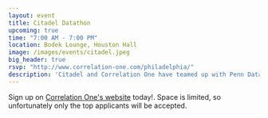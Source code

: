 ```yaml
---
layout: event
title: Citadel Datathon
upcoming: true
time: "7:00 AM - 7:00 PM"
location: Bodek Lounge, Houston Hall
image: /images/events/citadel.jpeg
big_header: true
rsvp: "http://www.correlation-one.com/philadelphia/"
description: 'Citadel and Correlation One have teamed up with Penn Data Science Group, Wharton Undergraduate FinTech, and Ivy Capital Management to bring a datathon to UPenn with $25,000 in prize money!'
---
```


Sign up on [Correlation One's website](http://www.correlation-one.com/philadelphia/) today!. Space is limited, so unfortunately only the top applicants will be accepted.
